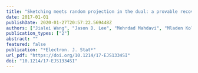 ```yaml
---
title: "Sketching meets random projection in the dual: a provable recovery algorithm for big and high-dimensional data"
date: 2017-01-01
publishDate: 2020-01-27T20:57:22.569448Z
authors: ["Jialei Wang", "Jason D. Lee", "Mehrdad Mahdavi", "Mladen Kolar", "Nathan Srebro"]
publication_types: ["2"]
abstract: ""
featured: false
publication: "*Electron. J. Stat*"
url_pdf: "https://doi.org/10.1214/17-EJS1334SI"
doi: "10.1214/17-EJS1334SI"
---
```

